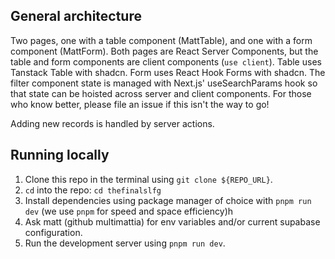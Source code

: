 ## General architecture

Two pages, one with a table component (MattTable), and one with a form component (MattForm). Both pages are React Server Components, but the table and form components are client components (`use client`). Table uses Tanstack Table with shadcn. Form uses React Hook Forms with shadcn. The filter component state is managed with Next.js' useSearchParams hook so that state can be hoisted across server and client components. For those who know better, please file an issue if this isn't the way to go!

Adding new records is handled by server actions.

## Running locally

1. Clone this repo in the terminal using `git clone ${REPO_URL}`.
2. `cd` into the repo: `cd thefinalslfg`
3. Install dependencies using package manager of choice with `pnpm run dev` (we use `pnpm` for speed and space efficiency)h
4. Ask matt (github multimattia) for env variables and/or current supabase configuration.
5. Run the development server using `pnpm run dev`.
